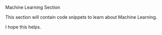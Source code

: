 Machine Learning Section

This section will contain code snippets to learn about Machine Learning.

I hope this helps.
